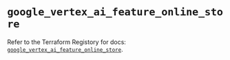 # `google_vertex_ai_feature_online_store`

Refer to the Terraform Registory for docs: [`google_vertex_ai_feature_online_store`](https://registry.terraform.io/providers/hashicorp/google-beta/5.29.0/docs/resources/google_vertex_ai_feature_online_store).
